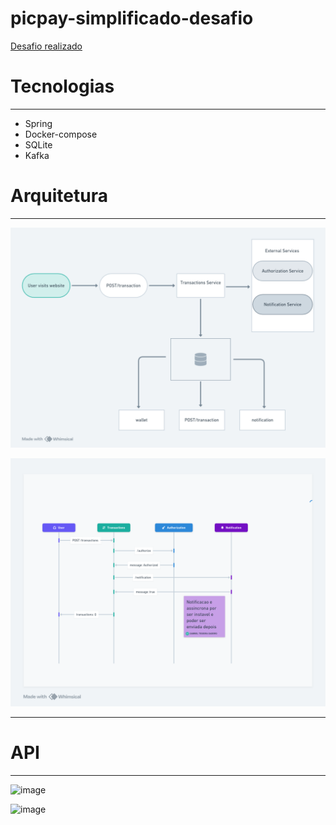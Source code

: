# picpay-simplificado-desafio

[Desafio realizado](https://github.com/PicPay/picpay-desafio-backend?tab=readme-ov-file)

# Tecnologias
___

- Spring
- Docker-compose
- SQLite
- Kafka

# Arquitetura

---

![diagrama.png](diagrama.png)

![diagrama-atividades.png](driagrama-atividades.png)

---

# API

---

![image](https://github.com/user-attachments/assets/51a966bd-6d68-42a3-8b10-aa632f1d4af8)



![image](https://github.com/user-attachments/assets/7de367fb-df4a-456e-80c0-19e46ee218bb)
